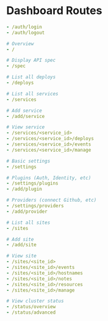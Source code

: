 # Dashboard Routes

``` yaml title="Auth"
- /auth/login
- /auth/logout
```

``` yaml title="Home"
# Overview
- /
```

``` yaml title="API Spec"
# Display API spec
- /spec
```

``` yaml title="Deploys"
# List all deploys
- /deploys
```

``` yaml title="Services"
# List all services
- /services

# Add service
- /add/service

# View service
- /services/<service_id>
- /services/<service_id>/deploys
- /services/<service_id>/events
- /services/<service_id>/manage
```

``` yaml title="Settings"
# Basic settings
- /settings

# Plugins (Auth, Identity, etc)
- /settings/plugins
- /add/plugin

# Providers (connect Github, etc)
- /settings/providers
- /add/provider
```

``` yaml title="Sites"
# List all sites
- /sites

# Add site
- /add/site

# View site
- /sites/<site_id>
- /sites/<site_id>/events
- /sites/<site_id>/hostnames
- /sites/<site_id>/notes
- /sites/<site_id>/resources
- /sites/<site_id>/manage
```

``` yaml title="Status"
# View cluster status
- /status/overview
- /status/advanced
```
